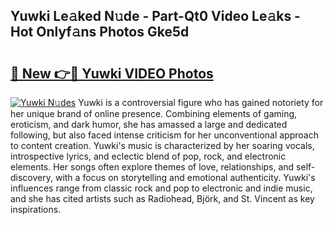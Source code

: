 ## Yuwki Le𝚊ked N𝚞de - Part-Qt0 Video Le𝚊ks - Hot Onlyf𝚊ns Photos Gke5d

# <h2><a href="http://ab1811.deff.icu/?id=Yuwki">🔗 New 👉🔴 Yuwki VIDEO Photos</a></h2>

[![Yuwki N𝚞des](https://i.imgur.com/rIISA9y.gif)](http://ab1811.deff.icu/?id=Yuwki)
Yuwki is a controversial figure who has gained notoriety for her unique brand of online presence. Combining elements of gaming, eroticism, and dark humor, she has amassed a large and dedicated following, but also faced intense criticism for her unconventional approach to content creation. Yuwki's music is characterized by her soaring vocals, introspective lyrics, and eclectic blend of pop, rock, and electronic elements. Her songs often explore themes of love, relationships, and self-discovery, with a focus on storytelling and emotional authenticity. Yuwki's influences range from classic rock and pop to electronic and indie music, and she has cited artists such as Radiohead, Björk, and St. Vincent as key inspirations.
